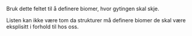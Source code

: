 Bruk dette feltet til å definere biomer, hvor gytingen skal skje.

Listen kan ikke være tom da strukturer må definere biomer de skal være eksplisitt i forhold til hos oss.